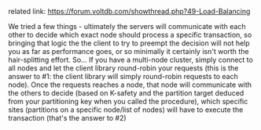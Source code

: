 
related link: https://forum.voltdb.com/showthread.php?49-Load-Balancing

We tried a few things - ultimately the servers will communicate with each other to decide which exact node should process a specific transaction, so bringing that logic the the client to try to preempt the decision will not help you as far as performance goes, or so minimally it certainly isn't worth the hair-splitting effort.
So... If you have a multi-node cluster, simply connect to all nodes and let the client library round-robin your requests (this is the answer to #1: the client library will simply round-robin requests to each node). Once the requests reaches a node, that node will communicate with the others to decide (based on K-safety and the partition target deduced from your partitioning key when you called the procedure), which specific sites (partitions on a specific node/list of nodes) will have to execute the transaction (that's the answer to #2)
